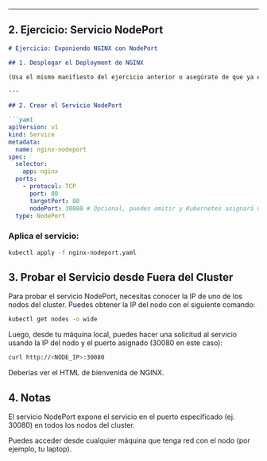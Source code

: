 
---

## 2. Ejercicio: Servicio NodePort

```markdown
# Ejercicio: Exponiendo NGINX con NodePort

## 1. Desplegar el Deployment de NGINX

(Usa el mismo manifiesto del ejercicio anterior o asegúrate de que ya esté desplegado)

---

## 2. Crear el Servicio NodePort

```yaml
apiVersion: v1
kind: Service
metadata:
  name: nginx-nodeport
spec:
  selector:
    app: nginx
  ports:
    - protocol: TCP
      port: 80
      targetPort: 80
      nodePort: 30080 # Opcional, puedes omitir y Kubernetes asignará uno
  type: NodePort
````
### Aplica el servicio:
```bash
kubectl apply -f nginx-nodeport.yaml
```
## 3. Probar el Servicio desde Fuera del Cluster
Para probar el servicio NodePort, necesitas conocer la IP de uno de los nodos del cluster. Puedes obtener la IP del nodo con el siguiente comando:

```bash
kubectl get nodes -o wide
```
Luego, desde tu máquina local, puedes hacer una solicitud al servicio usando la IP del nodo y el puerto asignado (30080 en este caso):

```bash
curl http://<NODE_IP>:30080
```
Deberías ver el HTML de bienvenida de NGINX.

## 4. Notas

El servicio NodePort expone el servicio en el puerto especificado (ej. 30080) en todos los nodos del cluster.

Puedes acceder desde cualquier máquina que tenga red con el nodo (por ejemplo, tu laptop).


